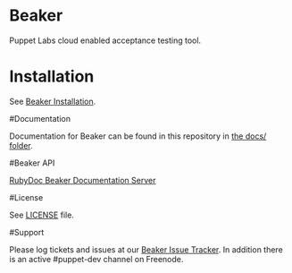# Beaker

Puppet Labs cloud enabled acceptance testing tool.

# Installation

See [Beaker Installation](docs/Beaker-Installation.md).

#Documentation

Documentation for Beaker can be found in this repository in [the docs/ folder](docs/README.md).

#Beaker API

[RubyDoc Beaker Documentation Server](http://rubydoc.info/github/puppetlabs/beaker/frames)

#License

See [LICENSE](LICENSE) file.

#Support

Please log tickets and issues at our [Beaker Issue Tracker](https://tickets.puppetlabs.com/issues/?jql=project%20%3D%20BKR).  In addition there is an active #puppet-dev channel on Freenode.
